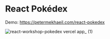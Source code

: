 # React Pokédex

Demo: https://petermekhaeil.com/react-pokedex

![react-workshop-pokedex vercel app_ (1)](https://user-images.githubusercontent.com/4616064/234523674-55a3525e-d2fb-4f40-a8bf-483b39819152.png)
